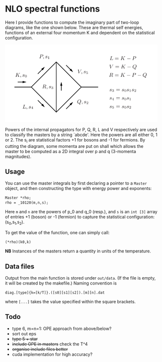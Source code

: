 # NLO spectral functions

Here I provide functions to compute the imaginary part of 
two-loop diagrams, like the one shown below.
These are thermal self energies, functions of an external four momentum K
and dependent on the statistical configuration.

![Labelling of generic two-loop diagram](inc/twoloop.png?raw=true "2-loop")

Powers of the internal propagators for P, Q, R, L and V respectively are 
used to classify the masters by a string `abcde'.
Here the powers are all either 0, 1 or 2.
The s<sub>i</sub> are statistical factors +1 for bosons
and -1 for fermions.
By cutting the diagram, some momenta are put on shall which allows
the master to be computed as a 2D integral over p and q (3-momenta magnitudes).

## Usage

You can use the master integrals by first declaring
a pointer to a `Master` object, and then constructing
the type with energy power and exponents:
```
Master *rho;
rho = _10120(m,n,s);
```
Here `m` and `n` are the powers of p_0 and q_0 (resp.),
and `s` is an `int [3]` array of entries +1 (boson)
or -1 (fermion) to capture the statistical 
configuration: (s<sub>0</sub>,s<sub>1</sub>,s<sub>2</sub>).

To get the value of the function, one can simply call:
```
(*rho)(k0,k)
```

**NB** Instances of the masters return a quantity in units
of the temperature. 

## Data files

Output from the main function is stored under `out/data`. 
(If the file is empty, it will be created by the makefile.)
Naming convention is
```
diag.[type]{k=[k/T]}.([s0][s1][s2]).[m][n].dat
```
where `[...]` takes the value specified within the square brackets.

## Todo

* type 6, m=n=1: OPE approach from above/below?
* sort out eps
* ~~type 5 + star~~
* ~~include OPE in masters~~ check the T^4
* ~~organise include files better~~
* cuda implementation for high accuracy?

